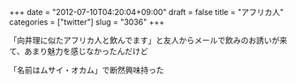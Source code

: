 +++
date = "2012-07-10T04:20:04+09:00"
draft = false
title = "アフリカ人"
categories = ["twitter"]
slug = "3036"
+++

「向井理に似たアフリカ人と飲んでます」と友人からメールで飲みのお誘いが来て、あまり魅力を感じなかったんだけど

「名前はムサイ・オカム」で断然興味持った
